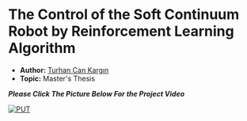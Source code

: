 # The Control of the Soft Continuum Robot by Reinforcement Learning Algorithm

* **Author:** [Turhan Can Kargın](https://github.com/turhancan97)
* **Topic:** Master's Thesis 

***Please Click The Picture Below For the Project Video***

[![PUT](https://user-images.githubusercontent.com/22428774/185250220-23507a06-d1c5-4c2b-bcf8-50b6eff2dfa8.png)
](https://www.youtube.com/watch?v=bJYF1QKptLc)